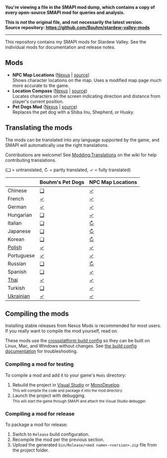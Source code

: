 **You're viewing a file in the SMAPI mod dump, which contains a copy of every open-source SMAPI mod
for queries and analysis.**

**This is _not_ the original file, and not necessarily the latest version.**  
**Source repository: https://github.com/Bouhm/stardew-valley-mods**

----

﻿This repository contains my SMAPI mods for Stardew Valley. See the individual mods for
documentation and release notes.

## Mods
* **NPC Map Locations** ([Nexus](https://www.nexusmods.com/stardewvalley/mods/239) | [source](NPCMapLocations))  
  Shows character locations on the map. Uses a modified map page much more accurate to the game.
* **Location Compass** ([Nexus](https://www.nexusmods.com/stardewvalley/mods/3045) | [source](LocationCompass))  
  Locates characters on the screen indicating direction and distance from player's current position.
* **Pet Dogs Mod** ([Nexus](https://www.nexusmods.com/stardewvalley/mods/570) | [source](PetDogs))  
  Replaces the pet dog with a Shiba Inu, Shepherd, or Husky.

## Translating the mods
<!--

    This section is auto-generated using a script, there's no need to edit it manually.
    https://github.com/Pathoschild/StardewScripts/tree/main/create-translation-summary

-->
The mods can be translated into any language supported by the game, and SMAPI will automatically
use the right translations.

Contributions are welcome! See [Modding:Translations](https://stardewvalleywiki.com/Modding:Translations)
on the wiki for help contributing translations.

(❑ = untranslated, ↻ = partly translated, ✓ = fully translated)

&nbsp;      | Bouhm's Pet Dogs                                          | NPC Map Locations
:---------- | :-------------------------------------------------------- | :--------------------------------
Chinese     | [❑](PetDogs/%5BCP%5D%20Bouhm's%20Pet%20Dogs/i18n)         | [✓](NPCMapLocations/i18n/zh.json)
French      | [✓](PetDogs/%5BCP%5D%20Bouhm's%20Pet%20Dogs/i18n/fr.json) | [✓](NPCMapLocations/i18n/fr.json)
German      | [✓](PetDogs/%5BCP%5D%20Bouhm's%20Pet%20Dogs/i18n/de.json) | [✓](NPCMapLocations/i18n/de.json)
Hungarian   | [❑](PetDogs/%5BCP%5D%20Bouhm's%20Pet%20Dogs/i18n)         | [✓](NPCMapLocations/i18n/hu.json)
Italian     | [❑](PetDogs/%5BCP%5D%20Bouhm's%20Pet%20Dogs/i18n)         | [↻](NPCMapLocations/i18n/it.json)
Japanese    | [❑](PetDogs/%5BCP%5D%20Bouhm's%20Pet%20Dogs/i18n)         | [↻](NPCMapLocations/i18n/ja.json)
Korean      | [❑](PetDogs/%5BCP%5D%20Bouhm's%20Pet%20Dogs/i18n)         | [↻](NPCMapLocations/i18n/ko.json)
[Polish]    | [✓](PetDogs/%5BCP%5D%20Bouhm's%20Pet%20Dogs/i18n/pl.json) | [✓](NPCMapLocations/i18n/pl.json)
Portuguese  | [✓](PetDogs/%5BCP%5D%20Bouhm's%20Pet%20Dogs/i18n/pt.json) | [✓](NPCMapLocations/i18n/pt.json)
Russian     | [❑](PetDogs/%5BCP%5D%20Bouhm's%20Pet%20Dogs/i18n)         | [↻](NPCMapLocations/i18n/ru.json)
Spanish     | [❑](PetDogs/%5BCP%5D%20Bouhm's%20Pet%20Dogs/i18n)         | [✓](NPCMapLocations/i18n/es.json)
[Thai]      | [✓](PetDogs/%5BCP%5D%20Bouhm's%20Pet%20Dogs/i18n/th.json) | [✓](NPCMapLocations/i18n/th.json)
Turkish     | [❑](PetDogs/%5BCP%5D%20Bouhm's%20Pet%20Dogs/i18n)         | [✓](NPCMapLocations/i18n/tr.json)
[Ukrainian] | [✓](PetDogs/%5BCP%5D%20Bouhm's%20Pet%20Dogs/i18n/uk.json) | [✓](NPCMapLocations/i18n/uk.json)

[Polish]: https://www.nexusmods.com/stardewvalley/mods/3616
[Thai]: https://www.nexusmods.com/stardewvalley/mods/7052
[Ukrainian]: https://www.nexusmods.com/stardewvalley/mods/8427

## Compiling the mods
Installing stable releases from Nexus Mods is recommended for most users. If you really want to
compile the mod yourself, read on.

These mods use the [crossplatform build config](https://smapi.io/package) so they can be built on
Linux, Mac, and Windows without changes. See [the build config documentation](https://smapi.io/package)
for troubleshooting.

### Compiling a mod for testing
To compile a mod and add it to your game's `Mods` directory:

1. Rebuild the project in [Visual Studio](https://www.visualstudio.com/vs/community/) or
   [MonoDevelop](https://www.monodevelop.com/).  
   <small>This will compile the code and package it into the mod directory.</small>
2. Launch the project with debugging.  
   <small>This will start the game through SMAPI and attach the Visual Studio debugger.</small>

### Compiling a mod for release
To package a mod for release:

1. Switch to `Release` build configuration.
2. Recompile the mod per the previous section.
3. Upload the generated `bin/Release/<mod name>-<version>.zip` file from the project folder.
